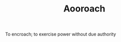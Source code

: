 ---
title: Aooroach
letter: A
permalink: "/definitions/aooroach.html"
body: To encroach; to exercise power without due authority
published_at: '2018-07-07'
source: Black's Law Dictionary
layout: post
---